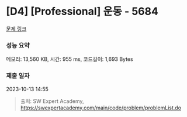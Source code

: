 # [D4] [Professional] 운동 - 5684 

[문제 링크](https://swexpertacademy.com/main/code/problem/problemDetail.do?contestProbId=AWXRxnnah2sDFAUo) 

### 성능 요약

메모리: 13,560 KB, 시간: 955 ms, 코드길이: 1,693 Bytes

### 제출 일자

2023-10-13 14:55



> 출처: SW Expert Academy, https://swexpertacademy.com/main/code/problem/problemList.do